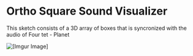 # Ortho Square Sound Visualizer

This sketch consists of a 3D array of boxes that is syncronized with the audio of Four tet - Planet

![[Imgur Image]](https://imgur.com/a/8vegfcb)

